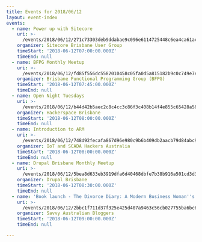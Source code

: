 ```yaml
---
title: Events for 2018/06/12
layout: event-index
events:
  - name: Power up with Sitecore
    uri: >-
      /events/2018/06/12/271c73303deb9ddabae9c096e6114725448c6ea4ca61ac57d4ab7adc3233fcd2
    organizer: Sitecore Brisbane User Group
    timeStart: '2018-06-12T07:00:00.000Z'
    timeEnd: null
  - name: BFPG Monthly Meetup
    uri: >-
      /events/2018/06/12/fd85f556dc5582010458c05fa0d5a815182b9c0c749e7e48f51a73b3d71d4c37
    organizer: Brisbane Functional Programming Group (BFPG)
    timeStart: '2018-06-12T07:45:00.000Z'
    timeEnd: null
  - name: Open Night Tuesdays
    uri: >-
      /events/2018/06/12/b44d42b5aec2c8c4cc3c86f3c408b14f4e855c65428a5820f57f69154e648e36
    organizer: Hackerspace Brisbane
    timeStart: '2018-06-12T08:00:00.000Z'
    timeEnd: null
  - name: Introduction to ARM
    uri: >-
      /events/2018/06/12/748d92fecafa867d96e980c9b6b409db2aacb79d84abc9ac2034cc7920d22aca
    organizer: IoT and SCADA Hackers Australia
    timeStart: '2018-06-12T08:00:00.000Z'
    timeEnd: null
  - name: Drupal Brisbane Monthly Meetup
    uri: >-
      /events/2018/06/12/5bea8d633eb3919dfa6d40468dbfe7b38b916a501cd3d33ec0a91213ae9b5f6d
    organizer: Drupal Brisbane
    timeStart: '2018-06-12T08:30:00.000Z'
    timeEnd: null
  - name: 'Book launch - The Divorce Diary: A Modern Business Woman''s Survival Guide'
    uri: >-
      /events/2018/06/12/2bbc1f711d37f325e425d407a9463c56cb027755ba6bc680abbc6ba1cba4cc86
    organizer: Savvy Australian Bloggers
    timeStart: '2018-06-12T09:00:00.000Z'
    timeEnd: null

---
```


